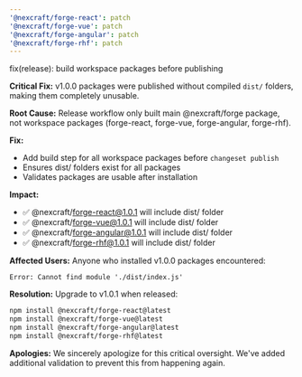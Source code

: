 ```yaml
---
'@nexcraft/forge-react': patch
'@nexcraft/forge-vue': patch
'@nexcraft/forge-angular': patch
'@nexcraft/forge-rhf': patch
---
```


fix(release): build workspace packages before publishing

**Critical Fix:** v1.0.0 packages were published without compiled `dist/` folders, making them completely unusable.

**Root Cause:**
Release workflow only built main @nexcraft/forge package, not workspace packages (forge-react, forge-vue, forge-angular, forge-rhf).

**Fix:**
- Add build step for all workspace packages before `changeset publish`
- Ensures dist/ folders exist for all packages
- Validates packages are usable after installation

**Impact:**
- ✅ @nexcraft/forge-react@1.0.1 will include dist/ folder
- ✅ @nexcraft/forge-vue@1.0.1 will include dist/ folder
- ✅ @nexcraft/forge-angular@1.0.1 will include dist/ folder
- ✅ @nexcraft/forge-rhf@1.0.1 will include dist/ folder

**Affected Users:**
Anyone who installed v1.0.0 packages encountered:
```
Error: Cannot find module './dist/index.js'
```

**Resolution:**
Upgrade to v1.0.1 when released:
```bash
npm install @nexcraft/forge-react@latest
npm install @nexcraft/forge-vue@latest
npm install @nexcraft/forge-angular@latest
npm install @nexcraft/forge-rhf@latest
```

**Apologies:**
We sincerely apologize for this critical oversight. We've added additional validation to prevent this from happening again.
